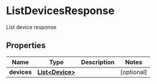 

# ListDevicesResponse

List device response

## Properties

| Name | Type | Description | Notes |
|------------ | ------------- | ------------- | -------------|
|**devices** | [**List&lt;Device&gt;**](Device.md) |  |  [optional] |



